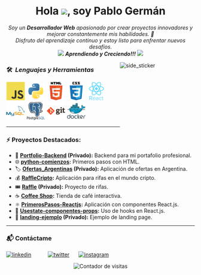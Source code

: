 

<h1 align="center">Hola <img src="https://media.giphy.com/media/hvRJCLFzcasrR4ia7z/giphy.gif" width="30px">, soy Pablo Germán</h1>






<p align="center">
  <em>
    Soy un <b>Desarrollador Web</b> apasionado por crear proyectos innovadores y mejorar constantemente mis habilidades. 🚀<br>
    Disfruto del aprendizaje continuo y estoy listo para enfrentar nuevos desafíos.
  </em>
  <br>
  <img src="https://media.giphy.com/media/VgCDAzcKvsR6OM0uWg/giphy.gif" width="50" /> <b><i>Aprendiendo y Creciendo!!!</i></b> <img src="https://media.giphy.com/media/7j2hfyeVcDtf2/giphy.gif" width="50" />
</p>



<img align="right" width=200px height=200px alt="side_sticker" src="https://media.giphy.com/media/TEnXkcsHrP4YedChhA/giphy.gif" />


### 🛠 &nbsp;***Lenguajes y Herramientas***

<p align="left">
  <code><img height="50" src="https://raw.githubusercontent.com/devicons/devicon/master/icons/javascript/javascript-original.svg"></code>
  <code><img height="50" src="https://raw.githubusercontent.com/devicons/devicon/master/icons/python/python-original.svg"></code>
  <code><img height="50" src="https://raw.githubusercontent.com/devicons/devicon/master/icons/html5/html5-original-wordmark.svg"></code>
  <code><img height="50" src="https://raw.githubusercontent.com/devicons/devicon/master/icons/css3/css3-original-wordmark.svg"></code>
  <code><img height="50" src="https://raw.githubusercontent.com/devicons/devicon/master/icons/react/react-original-wordmark.svg"></code>
  <code><img height="50" src="https://raw.githubusercontent.com/devicons/devicon/master/icons/mysql/mysql-original-wordmark.svg"></code>
  <code><img height="50" src="https://raw.githubusercontent.com/devicons/devicon/master/icons/postgresql/postgresql-original-wordmark.svg"></code>
  <code><img height="50" src="https://raw.githubusercontent.com/devicons/devicon/master/icons/git/git-original-wordmark.svg"></code>
  <code><img height="50" src="https://raw.githubusercontent.com/devicons/devicon/master/icons/docker/docker-original-wordmark.svg"></code>
</p>

---

### ⚡ Proyectos Destacados:

- 🚀 **[Portfolio-Backend](https://github.com/Pablo-German/Portfolio-Backend) (Privado):** Backend para mi portafolio profesional.
- 🌐 **[python-comienzos](https://github.com/Pablo-German/python-comienzos):** Primeros pasos con HTML.
- 🏷️ **[Ofertas_Argentinas](https://github.com/Pablo-German/Ofertas_Argentinas) (Privado):** Aplicación de ofertas en Argentina.
- 💰 **[RaffleCripto](https://github.com/Pablo-German/RaffleCripto):** Aplicación para rifas en el mundo cripto.
- 🎟️ **[Raffle](https://github.com/Pablo-German/Raffle) (Privado):** Proyecto de rifas.
- ☕ **[Coffee Shop](https://github.com/Pablo-German/Coffee):** Tienda de café interactiva.
- ⚛️ **[PrimerosPasos-Reactjs](https://github.com/Pablo-German/PrimerosPasos-Reactjs):** Aplicación con componentes React.js.
- 🔧 **[Usestate-componentes-props](https://github.com/Pablo-German/Usestate-componentes-props):** Uso de hooks en React.js.
- 🎨 **[landing-ejemplo](https://github.com/Pablo-German/landing-ejemplo) (Privado):** Ejemplo de landing page.
---

### 📬 **Contáctame**

<p align="left">
  <a href="https://www.linkedin.com/in/pabloajalla/" target="blank"><img align="center" src="https://user-images.githubusercontent.com/88904952/234979284-68c11d7f-1acc-4f0c-ac78-044e1037d7b0.png" alt="linkedin" height="50" width="50" style="margin-right: 40px;" /></a>
  <a href="https://twitter.com/PabloAjalla" target="blank"><img align="center" src="https://user-images.githubusercontent.com/88904952/234980676-61bfb021-ecc8-48f7-88e6-34c1b06c4a58.png" alt="twitter" height="50" width="50" style="margin-right: 20px;" /></a>
  <a href="https://www.instagram.com/apg.pablo/" target="blank"><img align="center" src="https://user-images.githubusercontent.com/88904952/234981169-2dd1e58f-4b7e-468c-8213-034ba62156c3.png" alt="instagram" height="50" width="50" style="margin-right: 20px;" /></a>
  
</p>



<p align="center"> <img src="https://komarev.com/ghpvc/?username=Pablo-German&label=Visitas&color=blue&style=flat" alt="Contador de visitas" /> </p>
